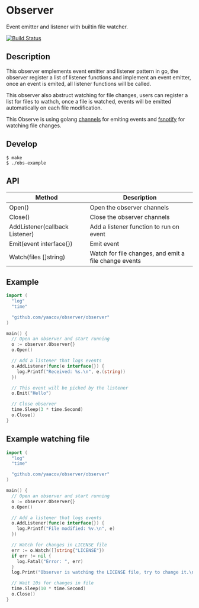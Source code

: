 # Observer

Event emitter and listener with builtin file watcher.

[![Build Status](https://travis-ci.org/yaacov/observer.svg?branch=master)](https://travis-ci.org/yaacov/observer)

## Description

This observer emplements event emitter and listener pattern in go,
the observer register a list of listener functions and implement an event emitter,
once an event is emited, all listener functions will be called.

This observer also abstruct watching for file changes, users can register a list for files to wathch,
once a file is watched, events will be emitted automatically on each file modification.

This Observe is using golang [channels](https://gobyexample.com/channels) for emiting events and [fsnotify](https://github.com/fsnotify/fsnotify) for watching file changes.

## Develop

```
$ make
$ ./obs-example
```

## API

| Method                         | Description                       |
|--------------------------------|-----------------------------------|
| Open()                         | Open the observer channels        |
| Close()                        | Close the observer channels       |
| AddListener(callback Listener) | Add a listener function to run on event |
| Emit(event interface{})        | Emit event                        |
| Watch(files []string)          | Watch for file changes, and emit a file change events |

## Example

``` go
import (
  "log"
  "time"

  "github.com/yaacov/observer/observer"
)

main() {
  // Open an observer and start running
  o := observer.Observer{}
  o.Open()

  // Add a listener that logs events
  o.AddListener(func(e interface{}) {
    log.Printf("Received: %s.\n", e.(string))
  })

  // This event will be picked by the listener
  o.Emit("Hello")

  // Close observer
  time.Sleep(3 * time.Second)
  o.Close()
}
```

## Example watching file

``` go
import (
  "log"
  "time"

  "github.com/yaacov/observer/observer"
)

main() {
  // Open an observer and start running
  o := observer.Observer{}
  o.Open()

  // Add a listener that logs events
  o.AddListener(func(e interface{}) {
    log.Printf("File modified: %v.\n", e)
  })

  // Watch for changes in LICENSE file
  err := o.Watch([]string{"LICENSE"})
  if err != nil {
    log.Fatal("Error: ", err)
  }
  log.Print("Observer is watching the LICENSE file, try to change it.\n")

  // Wait 10s for changes in file
  time.Sleep(10 * time.Second)
  o.Close()
}
```
